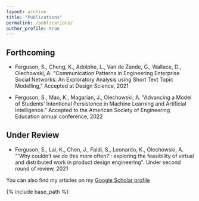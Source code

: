 ```yaml
---
layout: archive
title: "Publications"
permalink: /publications/
author_profile: true
---
```


## Forthcoming

- Ferguson, S., Cheng, K., Adolphe, L., Van de Zande, G., Wallace, D., Olechowski, A. "Communication
Patterns in Engineering Enterprise Social Networks: An Exploratory Analysis using Short Text Topic
Modelling," Accepted at Design Science, 2021

- Ferguson, S., Mao, K., Magarian, J., Olechowski, A. "Advancing a Model of Students’ Intentional
Persistence in Machine Learning and Artificial Intelligence." Accepted to the American Society of
Engineering Education annual conference, 2022

## Under Review

- Ferguson, S., Lai, K., Chen, J., Faidi, S., Leonardo, K., Olechowski, A. "'Why couldn’t we do this more
often?': exploring the feasibility of virtual and distributed work in product design engineering". Under
second round of review, 2021

You can also find my articles on my [Google Scholar profile](https://scholar.google.com/citations?user=TXXTPIkAAAAJ&hl=en) 

{% include base_path %}
